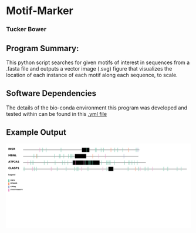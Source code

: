 # Motif-Marker
### Tucker Bower

## Program Summary:
This python script searches for given motifs of interest in sequences from a .fasta file and outputs a vector image (.svg) figure that visualizes the location of each instance of each motif along each sequence, to scale.

## Software Dependencies
The details of the bio-conda environment this program was developed and tested within can be found in this [.yml file](https://github.com/tucker-bower/motif-mark/blob/main/environment.yml)

## Example Output
![figure1.svg](https://github.com/tucker-bower/motif-mark/blob/main/example_data/Figure_1.svg)
